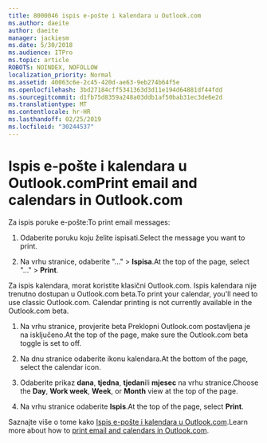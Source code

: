 ```yaml
---
title: 8000046 ispis e-pošte i kalendara u Outlook.com
ms.author: daeite
author: daeite
manager: jackiesm
ms.date: 5/30/2018
ms.audience: ITPro
ms.topic: article
ROBOTS: NOINDEX, NOFOLLOW
localization_priority: Normal
ms.assetid: 40063c6e-2c45-420d-ae63-9eb274b64f5e
ms.openlocfilehash: 3bd27184cff5341363d3d11e194d64881df44fdd
ms.sourcegitcommit: d1fb75d8359a248a03ddb1af50bab31ec3de6e2d
ms.translationtype: MT
ms.contentlocale: hr-HR
ms.lasthandoff: 02/25/2019
ms.locfileid: "30244537"
---
```

# <a name="print-email-and-calendars-in-outlookcom"></a><span data-ttu-id="06cb8-102">Ispis e-pošte i kalendara u Outlook.com</span><span class="sxs-lookup"><span data-stu-id="06cb8-102">Print email and calendars in Outlook.com</span></span>

<span data-ttu-id="06cb8-103">Za ispis poruke e-pošte:</span><span class="sxs-lookup"><span data-stu-id="06cb8-103">To print email messages:</span></span>
  
1. <span data-ttu-id="06cb8-104">Odaberite poruku koju želite ispisati.</span><span class="sxs-lookup"><span data-stu-id="06cb8-104">Select the message you want to print.</span></span>
    
2. <span data-ttu-id="06cb8-105">Na vrhu stranice, odaberite "..." \> **Ispisa**.</span><span class="sxs-lookup"><span data-stu-id="06cb8-105">At the top of the page, select "..." \> **Print**.</span></span> 
    
<span data-ttu-id="06cb8-p101">Za ispis kalendara, morat koristite klasični Outlook.com. Ispis kalendara nije trenutno dostupan u Outlook.com beta.</span><span class="sxs-lookup"><span data-stu-id="06cb8-p101">To print your calendar, you'll need to use classic Outlook.com. Calendar printing is not currently available in the Outlook.com beta.</span></span>
  
1. <span data-ttu-id="06cb8-108">Na vrhu stranice, provjerite beta Preklopni Outlook.com postavljena je na isključeno.</span><span class="sxs-lookup"><span data-stu-id="06cb8-108">At the top of the page, make sure the Outlook.com beta toggle is set to off.</span></span>
    
2. <span data-ttu-id="06cb8-109">Na dnu stranice odaberite ikonu kalendara.</span><span class="sxs-lookup"><span data-stu-id="06cb8-109">At the bottom of the page, select the calendar icon.</span></span>
    
3. <span data-ttu-id="06cb8-110">Odaberite prikaz **dana**, **tjedna**, **tjedan**ili **mjesec** na vrhu stranice.</span><span class="sxs-lookup"><span data-stu-id="06cb8-110">Choose the **Day**, **Work week**, **Week**, or **Month** view at the top of the page.</span></span> 
    
4. <span data-ttu-id="06cb8-111">Na vrhu stranice odaberite **Ispis**.</span><span class="sxs-lookup"><span data-stu-id="06cb8-111">At the top of the page, select **Print**.</span></span> 
    
<span data-ttu-id="06cb8-112">Saznajte više o tome kako [Ispis e-pošte i kalendara u Outlook.com](https://go.microsoft.com/fwlink/p/?linkid=2001208&amp;clcid=0x409).</span><span class="sxs-lookup"><span data-stu-id="06cb8-112">Learn more about how to [print email and calendars in Outlook.com](https://go.microsoft.com/fwlink/p/?linkid=2001208&amp;clcid=0x409).</span></span>
  

